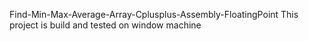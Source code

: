 Find-Min-Max-Average-Array-Cplusplus-Assembly-FloatingPoint
This project is build and tested on window machine

